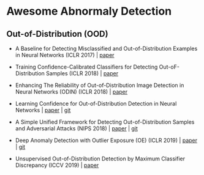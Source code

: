 # Awesome Abnormaly Detection

## Out-of-Distribution (OOD) 
  - A Baseline for Detecting Misclassified and Out-of-Distribution Examples in Neural Networks (ICLR 2017) | [paper](https://arxiv.org/pdf/1610.02136.pdf)     
  - Training Confidence-Calibrated Classifiers for Detecting Out-oF-Distribution Samples (ICLR 2018) | [paper](https://arxiv.org/pdf/1711.09325.pdf)  
  - Enhancing The Reliability of Out-of-Distribution Image Detection in Neural Networks (ODIN) (ICLR 2018) | [paper](https://arxiv.org/pdf/1706.02690.pdf)      
  - Learning Confidence for Out-of-Distribution Detection in Neural Networks | [paper](https://arxiv.org/abs/1802.04865) | [git](https://github.com/uoguelph-mlrg/confidence_estimation)
  - A Simple Unified Framework for Detecting Out-of-Distribution Samples and Adversarial Attacks (NIPS 2018) | [paper](https://arxiv.org/pdf/1807.03888.pdf) | [git](https://github.com/pokaxpoka/deep_Mahalanobis_detector)
  - Deep Anomaly Detection with Outlier Exposure (OE) (ICLR 2019) | [paper](https://arxiv.org/pdf/1812.04606.pdf) | [git](https://github.com/hendrycks/outlier-exposure)

  - Unsupervised Out-of-Distribution Detection by Maximum Classifier Discrepancy (ICCV 2019) | [paper](https://arxiv.org/pdf/1908.04951.pdf) 

